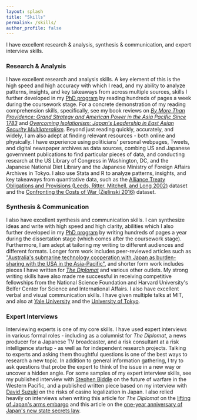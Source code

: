```yaml
---
layout: splash
title: "Skills"
permalink: /skills/
author_profile: false
---
```


I have excellent research & analysis, synthesis & communication, and expert interview skills.

### Research & Analysis

I have excellent research and analysis skills. A key element of this is the high speed and high accuracy with which I read, and my ability to analyze patterns, insights, and key takeaways from across multiple sources, skills I further developed in my <a href="https://polisci.mit.edu/people/mina-erika-pollmann">PhD program</a> by reading hundreds of pages a week during the coursework stage. For a concrete demonstration of my reading comprehension skills, specifically, see my book reviews on <a href="https://cimsec.org/by-more-than-providenceby-more-than-providence-grand-strategy-and-american-power-in-the-asia-pacific-since-1783/">*By More Than Providence: Grand Strategy and American Power in the Asia Pacific Since 1783*</a> and <a href="https://networks.h-net.org/node/28443/reviews/9356837/pollmann-midford-overcoming-isolationism-japan%E2%80%99s-leadership-east">*Overcoming Isolationism: Japan's Leadership in East Asian Security Multilateralism*</a>. Beyond just reading quickly, accurately, and widely, I am also adept at finding relevant resources - both online and physically. I have experience using politicians' personal webpages, Tweets, and digital newspaper archives as data sources, combing US and Japanese government publications to find particular pieces of data, and conducting research at the US Library of Congress in Washington, DC, and the Japanese National Diet Library and the Japanese Ministry of Foreign Affairs Archives in Tokyo. I also use Stata and R to analyze patterns, insights, and key takeaways from quantitative data, such as the <a href="http://www.atopdata.org/">Alliance Treaty Obligations and Provisions (Leeds, Ritter, Mitchell, and Long 2002)</a> dataset and the <a href="https://sites.bu.edu/cappella/confronting-the-cost-of-war-data/">Confronting the Costs of War (Zielinski 2016)</a> dataset.

### Synthesis & Communication

I also have excellent synthesis and communication skills. I can synthesize ideas and write with high speed and high clarity, abilities which I also further developed in my <a href="https://polisci.mit.edu/people/mina-erika-pollmann">PhD program</a> by writing hundreds of pages a year during the dissertation stage (which comes after the coursework stage). Furthermore, I am adept at tailoring my writing to different audiences and different formats. Longer form work includes peer-reviewed articles such as <a href="https://www.tandfonline.com/doi/abs/10.1080/10357718.2015.1034088?journalCode=caji20">"Australia's submarine technology cooperation with Japan as burden-sharing with the USA in the Asia-Pacific"</a>, and shorter form work includes pieces I have written for <a href="https://thediplomat.com/authors/mina-pollmann/">*The Diplomat*</a> and various other outlets. My strong writing skills have also made me successful in receiving competitive fellowships from the National Science Foundation and Harvard University's Belfer Center for Science and International Affairs. I also have excellent verbal and visual communication skills. I have given multiple talks at MIT, and also at <a href="https://ceas.yale.edu/events/why-risk-alliance-evidence-japan-1901-1960">Yale University</a> and the <a href="https://tcjs.u-tokyo.ac.jp/archives/1373">University of Tokyo</a>. 

### Expert Interviews

Interviewing experts is one of my core skills. I have used expert interviews in various formal roles - including as a columnist for *The Diplomat*, a news producer for a Japanese TV broadcaster, and a risk consultant at a risk intelligence startup - as well as for independent research projects. Talking to experts and asking them thoughtful questions is one of the best ways to research a new topic. In addition to general information gathering, I try to ask questions that probe the expert to think of the issue in a new way or uncover a hidden angle. For some samples of my expert interview skills, see my published interview with <a href="https://cimsec.org/sea-control-130-stephen-biddle-future-warfare-western-pacific/">Stephen Biddle</a> on the future of warfare in the Western Pacific, and a published written piece based on my interview with <a href="https://www.blackpeakgroup.com/wp-content/uploads/2018/07/Blackpeak-RANE-Interview-David-Suzuki-Japan-Rolls-Dice-on-Legalizing-Casinos.pdf">David Suzuki</a> on the risks of casino legalization in Japan. I also relied heavily on interviews when writing this article for *The Diplomat* on the <a href="https://thediplomat.com/2015/10/the-truth-about-japans-defense-exports/">lifting of Japan's arms embargo</a> and this article on the <a href="https://thediplomat.com/2015/12/japans-controversial-state-secrets-law-one-year-later/">one-year anniversary of Japan's new state secrets law</a>. 
